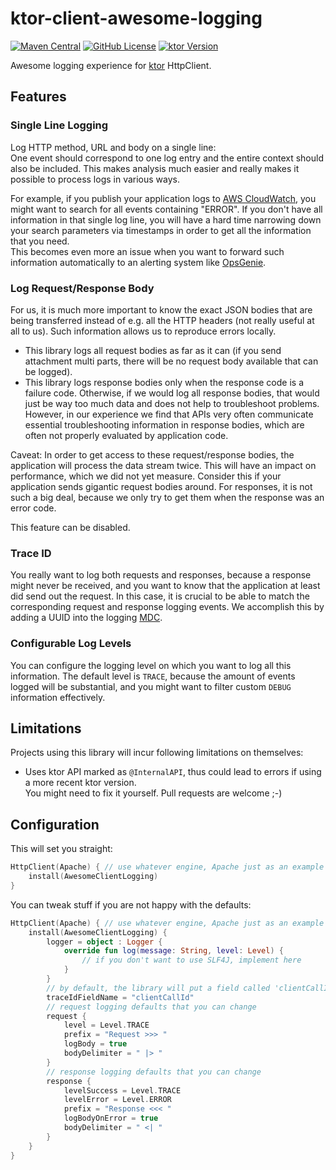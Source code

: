 # ktor-client-awesome-logging

[![Maven Central](https://img.shields.io/maven-central/v/com.linked-planet/ktor-client-awesome-logging.svg?label=central)](https://central.sonatype.com/search?q=ktor-client-awesome-logging&namespace=com.linked-planet)
[![GitHub License](https://img.shields.io/badge/license-Apache%20License%202.0-blue.svg?style=flat)](http://www.apache.org/licenses/LICENSE-2.0)
[![ktor Version](https://img.shields.io/badge/ktor-2.3.6-blue)](https://ktor.io/)

Awesome logging experience for [ktor][ktor] HttpClient.

## Features

### Single Line Logging

Log HTTP method, URL and body on a single line:  
One event should correspond to one log entry and the entire context should also be included. This makes
analysis much easier and really makes it possible to process logs in various ways.

For example, if you publish your application logs to [AWS CloudWatch][cloudwatch], you might want to search
for all events containing "ERROR". If you don't have all information in that single log line, you will have a
hard time narrowing down your search parameters via timestamps in order to get all the information that you need.  
This becomes even more an issue when you want to forward such information automatically to an alerting system
like [OpsGenie][opsgenie].

### Log Request/Response Body

For us, it is much more important to know the exact JSON bodies that are being transferred instead of e.g.
all the HTTP headers (not really useful at all to us). Such information allows us to reproduce errors locally.

- This library logs all request bodies as far as it can (if you send attachment multi parts, there will be no
  request body available that can be logged).
- This library logs response bodies only when the response code is a failure code. Otherwise, if we would log
  all response bodies, that would just be way too much data and does not help to troubleshoot problems. However,
  in our experience we find that APIs very often communicate essential troubleshooting information in response
  bodies, which are often not properly evaluated by application code.

Caveat: In order to get access to these request/response bodies, the application will process the data stream
twice. This will have an impact on performance, which we did not yet measure. Consider this if your application
sends gigantic request bodies around. For responses, it is not such a big deal, because we only try to get them
when the response was an error code.

This feature can be disabled.

### Trace ID

You really want to log both requests and responses, because a response might never be received, and you want
to know that the application at least did send out the request. In this case, it is crucial to be able to
match the corresponding request and response logging events. We accomplish this by adding a UUID into the
logging [MDC][mdc].

### Configurable Log Levels

You can configure the logging level on which you want to log all this information. The default level is `TRACE`,
because the amount of events logged will be substantial, and you might want to filter custom `DEBUG` information
effectively.

## Limitations

Projects using this library will incur following limitations on themselves:

- Uses ktor API marked as `@InternalAPI`, thus could lead to errors if using a more recent ktor version.  
  You might need to fix it yourself. Pull requests are welcome ;-)

## Configuration

This will set you straight:

```kotlin
HttpClient(Apache) { // use whatever engine, Apache just as an example
    install(AwesomeClientLogging)
}
```

You can tweak stuff if you are not happy with the defaults:

```kotlin
HttpClient(Apache) { // use whatever engine, Apache just as an example
    install(AwesomeClientLogging) {
        logger = object : Logger {
            override fun log(message: String, level: Level) {
                // if you don't want to use SLF4J, implement here
            }
        }
        // by default, the library will put a field called 'clientCallId' into the MDC
        traceIdFieldName = "clientCallId"
        // request logging defaults that you can change
        request {
            level = Level.TRACE
            prefix = "Request >>> "
            logBody = true
            bodyDelimiter = " |> "
        }
        // response logging defaults that you can change
        response {
            levelSuccess = Level.TRACE
            levelError = Level.ERROR
            prefix = "Response <<< "
            logBodyOnError = true
            bodyDelimiter = " <| "
        }
    }
}
```

[ktor]: https://ktor.io

[cloudwatch]: https://aws.amazon.com/cloudwatch

[opsgenie]: https://www.atlassian.com/software/opsgenie

[mdc]: https://logback.qos.ch/manual/mdc.html
